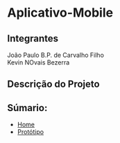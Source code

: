 # Aplicativo-Mobile

<h2>Integrantes</h2>
<p>João Paulo B.P. de Carvalho Filho <br>
  Kevin NOvais Bezerra
</p>

 <h2>Descrição do Projeto</h2>
 <p>
   
 </p>

## Súmario:
- [Home](https://github.com/Kevin-N-Bezerra/Aplicativo-Mobile/wiki)
- [Protótipo](https://github.com/Kevin-N-Bezerra/Aplicativo-Mobile/wiki/Prot%C3%B3tipo)
